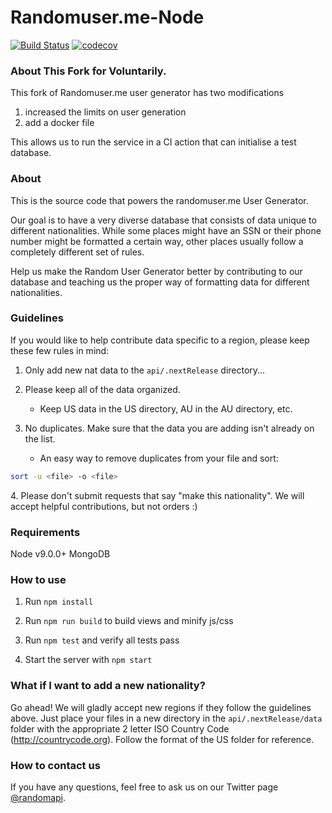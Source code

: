 # Randomuser.me-Node
[![Build Status](https://travis-ci.org/RandomAPI/Randomuser.me-Node.svg?branch=master)](https://travis-ci.org/RandomAPI/Randomuser.me-Node)
[![codecov](https://codecov.io/gh/RandomAPI/Randomuser.me-Node/branch/master/graph/badge.svg)](https://codecov.io/gh/RandomAPI/Randomuser.me-Node)
### About This Fork for Voluntarily.
This fork of Randomuser.me user generator has two modifications
1. increased the limits on user generation
2. add a docker file

This allows us to run the service in a CI action that can initialise a test database. 

### About
This is the source code that powers the randomuser.me User Generator.

Our goal is to have a very diverse database that consists of data unique to different nationalities.
While some places might have an SSN or their phone number might be formatted a certain way, other places usually follow a completely different set of rules.

Help us make the Random User Generator better by contributing to our database and teaching us the proper way of formatting data for different nationalities.

### Guidelines
If you would like to help contribute data specific to a region, please keep these few rules in mind:

1. Only add new nat data to the `api/.nextRelease` directory...

2. Please keep all of the data organized.
    - Keep US data in the US directory, AU in the AU directory, etc.

3. No duplicates. Make sure that the data you are adding isn't already on the list.
    - An easy way to remove duplicates from your file and sort: 
```sh
sort -u <file> -o <file>
```

4\. Please don't submit requests that say "make this nationality". We will accept helpful contributions, but not orders :)

### Requirements

Node v9.0.0+
MongoDB

### How to use

1. Run `npm install`

2. Run `npm run build` to build views and minify js/css

3. Run `npm test` and verify all tests pass

4. Start the server with `npm start`

### What if I want to add a new nationality?
Go ahead! We will gladly accept new regions if they follow the guidelines above.
Just place your files in a new directory in the `api/.nextRelease/data` folder with the appropriate 2 letter ISO Country Code (http://countrycode.org). Follow the format of the US folder for reference.

### How to contact us
If you have any questions, feel free to ask us on our Twitter page [@randomapi](https://twitter.com/randomapi).
